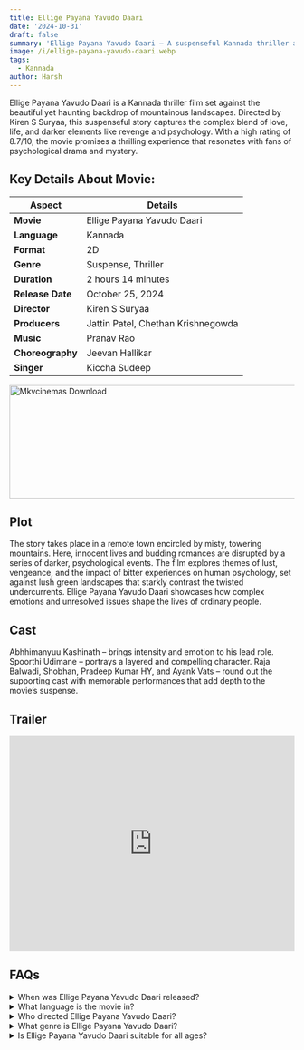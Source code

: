 ```yaml
---
title: Ellige Payana Yavudo Daari
date: '2024-10-31'
draft: false
summary: 'Ellige Payana Yavudo Daari – A suspenseful Kannada thriller about love, revenge, and psychology in a mountainous town.'
image: /i/ellige-payana-yavudo-daari.webp
tags:
  - Kannada
author: Harsh
---
```


Ellige Payana Yavudo Daari is a Kannada thriller film set against the beautiful yet haunting backdrop of mountainous landscapes. Directed by Kiren S Suryaa, this suspenseful story captures the complex blend of love, life, and darker elements like revenge and psychology. With a high rating of 8.7/10, the movie promises a thrilling experience that resonates with fans of psychological drama and mystery.

## Key Details About Movie:

| Aspect           | Details                            |
| ---------------- | ---------------------------------- |
| **Movie**        | Ellige Payana Yavudo Daari         |
| **Language**     | Kannada                            |
| **Format**       | 2D                                 |
| **Genre**        | Suspense, Thriller                 |
| **Duration**     | 2 hours 14 minutes                 |
| **Release Date** | October 25, 2024                   |
| **Director**     | Kiren S Suryaa                     |
| **Producers**    | Jattin Patel, Chethan Krishnegowda |
| **Music**        | Pranav Rao                         |
| **Choreography** | Jeevan Hallikar                    |
| **Singer**       | Kiccha Sudeep                      |

<a href="https://mkvcinemas.buzz/bookmarks-list">
  <img src="/mkvcinemas-btn.webp" alt="Mkvcinemas Download" width="600" height="200" loading="lazy">
</a>

## Plot

The story takes place in a remote town encircled by misty, towering mountains. Here, innocent lives and budding romances are disrupted by a series of darker, psychological events. The film explores themes of lust, vengeance, and the impact of bitter experiences on human psychology, set against lush green landscapes that starkly contrast the twisted undercurrents. Ellige Payana Yavudo Daari showcases how complex emotions and unresolved issues shape the lives of ordinary people.

## Cast

Abhhimanyuu Kashinath – brings intensity and emotion to his lead role.
Spoorthi Udimane – portrays a layered and compelling character.
Raja Balwadi, Shobhan, Pradeep Kumar HY, and Ayank Vats – round out the supporting cast with memorable performances that add depth to the movie’s suspense.

## Trailer

<iframe width="100%" height="380" src="https://www.youtube.com/embed/K_vGrkJdRqw" title={title} frameborder="0" allow="accelerometer; autoplay; clipboard-write; encrypted-media; gyroscope; picture-in-picture; web-share" referrerpolicy="strict-origin-when-cross-origin" allowfullscreen loading="lazy"></iframe>

## FAQs

<details>
    <summary>When was Ellige Payana Yavudo Daari released?</summary>
    <p>The film was released on October 25, 2024.</p>
</details>

<details>
    <summary>What language is the movie in?</summary>
    <p>It’s a Kannada-language film.</p>
</details>

<details>
    <summary>Who directed Ellige Payana Yavudo Daari?</summary>
    <p>Kiren S Suryaa directed this suspenseful thriller.</p>
</details>

<details>
    <summary>What genre is Ellige Payana Yavudo Daari?</summary>
    <p>It falls under the suspense and thriller genres.</p>
</details>

<details>
    <summary>Is Ellige Payana Yavudo Daari suitable for all ages?</summary>
    <p>The film is rated “A” and may not be suitable for younger audiences.</p>
</details>
